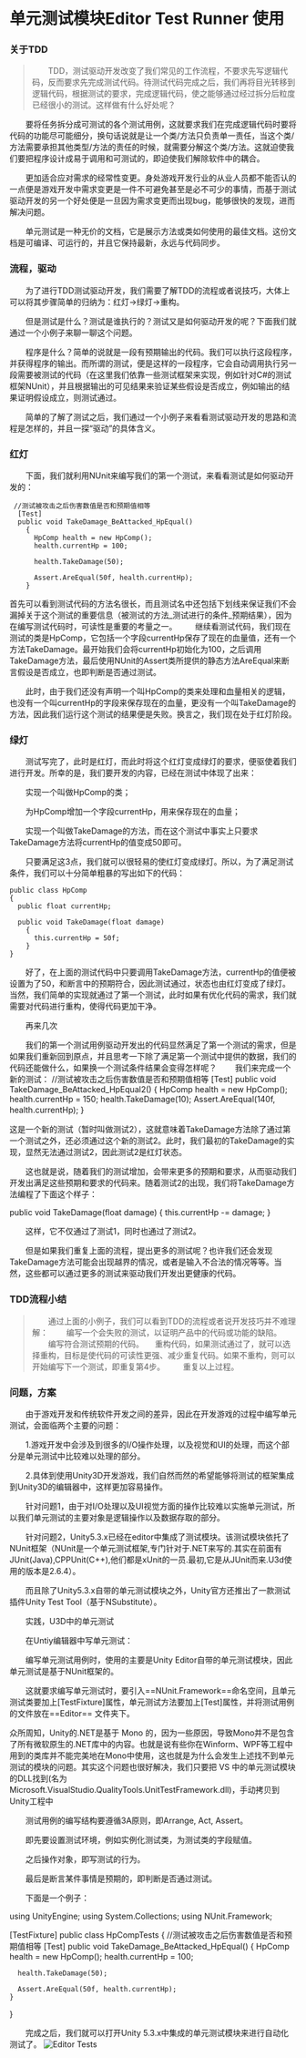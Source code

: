 # 单元测试模块Editor Test Runner 使用


### 关于TDD
>　　TDD，测试驱动开发改变了我们常见的工作流程，不要求先写逻辑代码，反而要求先完成测试代码。待测试代码完成之后，我们再将目光转移到逻辑代码，根据测试的要求，完成逻辑代码，使之能够通过经过拆分后粒度已经很小的测试。这样做有什么好处呢？

　　要将任务拆分成可测试的各个测试用例，这就要求我们在完成逻辑代码时要将代码的功能尽可能细分，换句话说就是让一个类/方法只负责单一责任，当这个类/方法需要承担其他类型/方法的责任的时候，就需要分解这个类/方法。这就迫使我们要把程序设计成易于调用和可测试的，即迫使我们解除软件中的耦合。

　　更加适合应对需求的经常性变更。身处游戏开发行业的从业人员都不能否认的一点便是游戏开发中需求变更是一件不可避免甚至是必不可少的事情，而基于测试驱动开发的另一个好处便是一旦因为需求变更而出现bug，能够很快的发现，进而解决问题。

　　单元测试是一种无价的文档，它是展示方法或类如何使用的最佳文档。这份文档是可编译、可运行的，并且它保持最新，永远与代码同步。

### 流程，驱动

　　为了进行TDD测试驱动开发，我们需要了解TDD的流程或者说技巧，大体上可以将其步骤简单的归纳为：红灯->绿灯->重构。

　　但是测试是什么？测试是谁执行的？测试又是如何驱动开发的呢？下面我们就通过一个小例子来聊一聊这个问题。

　　程序是什么？简单的说就是一段有预期输出的代码。我们可以执行这段程序，并获得程序的输出。而所谓的测试，便是这样的一段程序，它会自动调用执行另一段需要被测试的代码（在这里我们依靠一些测试框架来实现，例如针对C#的测试框架NUnit），并且根据输出的可见结果来验证某些假设是否成立，例如输出的结果证明假设成立，则测试通过。

　　简单的了解了测试之后，我们通过一个小例子来看看测试驱动开发的思路和流程是怎样的，并且一探“驱动”的具体含义。

### 红灯

　　下面，我们就利用NUnit来编写我们的第一个测试，来看看测试是如何驱动开发的：
``` CSharp
 //测试被攻击之后伤害数值是否和预期值相等
  [Test]
  public void TakeDamage_BeAttacked_HpEqual()
    {
      HpComp health = new HpComp();
      health.currentHp = 100;
 
      health.TakeDamage(50);
 
      Assert.AreEqual(50f, health.currentHp);
    }   
  ``` 
   
首先可以看到测试代码的方法名很长，而且测试名中还包括下划线来保证我们不会漏掉关于这个测试的重要信息（被测试的方法_测试进行的条件_预期结果），因为在编写测试代码时，可读性是重要的考量之一。
　　继续看测试代码，我们现在测试的类是HpComp，它包括一个字段currentHp保存了现在的血量值，还有一个方法TakeDamage。最开始我们会将currentHp初始化为100，之后调用TakeDamage方法，最后使用NUnit的Assert类所提供的静态方法AreEqual来断言假设是否成立，也即判断是否通过测试。

　　此时，由于我们还没有声明一个叫HpComp的类来处理和血量相关的逻辑，也没有一个叫currentHp的字段来保存现在的血量，更没有一个叫TakeDamage的方法，因此我们运行这个测试的结果便是失败。换言之，我们现在处于红灯阶段。

### 绿灯

　　测试写完了，此时是红灯，而此时将这个红灯变成绿灯的要求，便驱使着我们进行开发。所幸的是，我们要开发的内容，已经在测试中体现了出来：

　　实现一个叫做HpComp的类；

　　为HpComp增加一个字段currentHp，用来保存现在的血量；

　　实现一个叫做TakeDamage的方法，而在这个测试中事实上只要求TakeDamage方法将currentHp的值变成50即可。

　　只要满足这3点，我们就可以很轻易的使红灯变成绿灯。所以，为了满足测试条件，我们可以十分简单粗暴的写出如下的代码：
``` CSharp
public class HpComp
{
  public float currentHp;
 
  public void TakeDamage(float damage)
    {
      this.currentHp = 50f;
    }
}
```
　　好了，在上面的测试代码中只要调用TakeDamage方法，currentHp的值便被设置为了50，和断言中的预期符合，因此测试通过，状态也由红灯变成了绿灯。当然，我们简单的实现就通过了第一个测试，此时如果有优化代码的需求，我们就需要对代码进行重构，使得代码更加干净。

　　再来几次

　　我们的第一个测试用例驱动开发出的代码显然满足了第一个测试的需求，但是如果我们重新回到原点，并且思考一下除了满足第一个测试中提供的数据，我们的代码还能做什么，如果换一个测试条件结果会变得怎样呢？
　　我们来完成一个新的测试：
  //测试被攻击之后伤害数值是否和预期值相等
  [Test]
  public void TakeDamage_BeAttacked_HpEqual2()
    {
      HpComp health = new HpComp();
      health.currentHp = 150;
      health.TakeDamage(10);
      Assert.AreEqual(140f, health.currentHp);
    }
　　

这是一个新的测试（暂时叫做测试2），这就意味着TakeDamage方法除了通过第一个测试之外，还必须通过这个新的测试2。此时，我们最初的TakeDamage的实现，显然无法通过测试2，因此测试2是红灯状态。

　　这也就是说，随着我们的测试增加，会带来更多的预期和要求，从而驱动我们开发出满足这些预期和要求的代码来。随着测试2的出现，我们将TakeDamage方法编程了下面这个样子：

  public void TakeDamage(float damage)
    {
      this.currentHp -= damage;
    }

　　这样，它不仅通过了测试1，同时也通过了测试2。

　　但是如果我们重复上面的流程，提出更多的测试呢？也许我们还会发现TakeDamage方法可能会出现越界的情况，或者是输入不合法的情况等等。当然，这些都可以通过更多的测试来驱动我们开发出更健康的代码。

### TDD流程小结

>　　通过上面的小例子，我们可以看到TDD的流程或者说开发技巧并不难理解：
>　　编写一个会失败的测试，以证明产品中的代码或功能的缺陷。
>　　编写符合测试预期的代码。
>&#160;&#160;&#160;&#160;重构代码，如果测试通过了，就可以选择重构，目标是使代码的可读性更强、减少重复代码。如果不重构，则可以开始编写下一个测试，即重复第4步。
>　　重复以上过程。


### 问题，方案

　　由于游戏开发和传统软件开发之间的差异，因此在开发游戏的过程中编写单元测试，会面临两个主要的问题：

　　1.游戏开发中会涉及到很多的I/O操作处理，以及视觉和UI的处理，而这个部分是单元测试中比较难以处理的部分。

　　2.具体到使用Unity3D开发游戏，我们自然而然的希望能够将测试的框架集成到Unity3D的编辑器中，这样更加容易操作。

　　针对问题1，由于对I/O处理以及UI视觉方面的操作比较难以实施单元测试，所以我们单元测试的主要对象是逻辑操作以及数据存取的部分。

　　针对问题2，Unity5.3.x已经在editor中集成了测试模块。该测试模块依托了NUnit框架（NUnit是一个单元测试框架,专门针对于.NET来写的.其实在前面有JUnit(Java),CPPUnit(C++),他们都是xUnit的一员.最初,它是从JUnit而来.U3d使用的版本是2.6.4）。

　　而且除了Unity5.3.x自带的单元测试模块之外，Unity官方还推出了一款测试插件Unity Test Tool（基于NSubstitute）。

　　实践，U3D中的单元测试

　　在Untiy编辑器中写单元测试：

　　编写单元测试用例时，使用的主要是Unity Editor自带的单元测试模块，因此单元测试是基于NUnit框架的。

　　这就要求编写单元测试时，要引入==NUnit.Framework==命名空间，且单元测试类要加上[TestFixture]属性，单元测试方法要加上[Test]属性，并将测试用例的文件放在==Editor== 文件夹下。    

众所周知，Unity的.NET是基于 Mono 的，因为一些原因，导致Mono并不是包含了所有微软原生的.NET库中的内容。也就是说有些你在Winform、WPF等工程中用到的类库并不能完美地在Mono中使用，这也就是为什么会发生上述找不到单元测试的模块的问题。其实这个问题也很好解决，我们只要把 VS 中的单元测试模块的DLL找到(名为 Microsoft.VisualStudio.QualityTools.UnitTestFramework.dll)，手动拷贝到Unity工程中

　　测试用例的编写结构要遵循3A原则，即Arrange, Act, Assert。

　　即先要设置测试环境，例如实例化测试类，为测试类的字段赋值。

　　之后操作对象，即写测试的行为。

　　最后是断言某件事情是预期的，即判断是否通过测试。

　　下面是一个例子：

using UnityEngine;
using System.Collections;
using NUnit.Framework;
 
[TestFixture]
public class HpCompTests
{
  //测试被攻击之后伤害数值是否和预期值相等
  [Test]
  public void TakeDamage_BeAttacked_HpEqual()
    {
      HpComp health = new HpComp();
      health.currentHp = 100;
 
      health.TakeDamage(50);
 
      Assert.AreEqual(50f, health.currentHp);
    }
}

　　完成之后，我们就可以打开Unity 5.3.x中集成的单元测试模块来进行自动化测试了。
![Editor Tests](http://www.taikr.com/files/default/2016/08-02/1550124b86a3480268.jpg?6.17.7)

 

